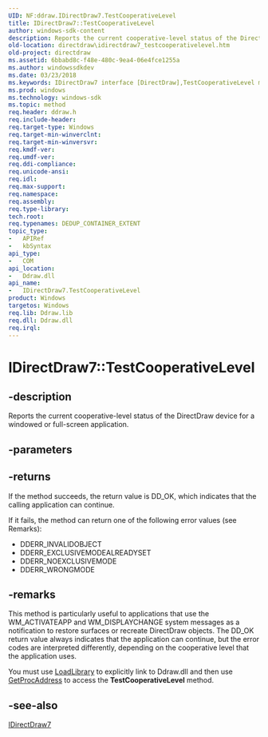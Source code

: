 ```yaml
---
UID: NF:ddraw.IDirectDraw7.TestCooperativeLevel
title: IDirectDraw7::TestCooperativeLevel
author: windows-sdk-content
description: Reports the current cooperative-level status of the DirectDraw device for a windowed or full-screen application.
old-location: directdraw\idirectdraw7_testcooperativelevel.htm
old-project: directdraw
ms.assetid: 6bbabd8c-f48e-480c-9ea4-06e4fce1255a
ms.author: windowssdkdev
ms.date: 03/23/2018
ms.keywords: IDirectDraw7 interface [DirectDraw],TestCooperativeLevel method, IDirectDraw7.TestCooperativeLevel, IDirectDraw7::TestCooperativeLevel, TestCooperativeLevel, TestCooperativeLevel method [DirectDraw], TestCooperativeLevel method [DirectDraw],IDirectDraw7 interface, ddraw/IDirectDraw7::TestCooperativeLevel, directdraw.idirectdraw7_testcooperativelevel
ms.prod: windows
ms.technology: windows-sdk
ms.topic: method
req.header: ddraw.h
req.include-header: 
req.target-type: Windows
req.target-min-winverclnt: 
req.target-min-winversvr: 
req.kmdf-ver: 
req.umdf-ver: 
req.ddi-compliance: 
req.unicode-ansi: 
req.idl: 
req.max-support: 
req.namespace: 
req.assembly: 
req.type-library: 
tech.root: 
req.typenames: DEDUP_CONTAINER_EXTENT
topic_type:
-	APIRef
-	kbSyntax
api_type:
-	COM
api_location:
-	Ddraw.dll
api_name:
-	IDirectDraw7.TestCooperativeLevel
product: Windows
targetos: Windows
req.lib: Ddraw.lib
req.dll: Ddraw.dll
req.irql: 
---
```


# IDirectDraw7::TestCooperativeLevel


## -description


Reports the current cooperative-level status of the DirectDraw device for a windowed or full-screen application.



## -parameters






## -returns



If the method succeeds, the return value is DD_OK, which indicates that the calling application can continue.

If it fails, the method can return one of the following error values (see Remarks):

<ul>
<li>DDERR_INVALIDOBJECT</li>
<li>DDERR_EXCLUSIVEMODEALREADYSET</li>
<li>DDERR_NOEXCLUSIVEMODE</li>
<li>DDERR_WRONGMODE</li>
</ul>



## -remarks



This method is particularly useful to applications that use the WM_ACTIVATEAPP and WM_DISPLAYCHANGE system messages as a notification to restore surfaces or recreate DirectDraw objects. The DD_OK return value always indicates that the application can continue, but the error codes are interpreted differently, depending on the cooperative level that the application uses.

You must use <a href="https://msdn.microsoft.com/d936b4dd-058c-48e1-834b-b47ef6d8ef65">LoadLibrary</a> to explicitly link to Ddraw.dll and then use <a href="https://msdn.microsoft.com/a0d7fc09-f888-4f46-a571-d3719a627597">GetProcAddress</a> to access the <b>TestCooperativeLevel</b> method.




## -see-also




<a href="https://msdn.microsoft.com/1a1164fe-00c2-4469-8346-f86f7f48781e">IDirectDraw7</a>
 

 

